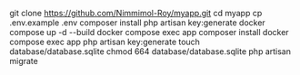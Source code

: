 git clone https://github.com/Nimmimol-Roy/myapp.git
cd myapp
cp .env.example .env
composer install
php artisan key:generate
docker compose up -d --build
docker compose exec app composer install
docker compose exec app php artisan key:generate
touch database/database.sqlite
chmod 664 database/database.sqlite
php artisan migrate
